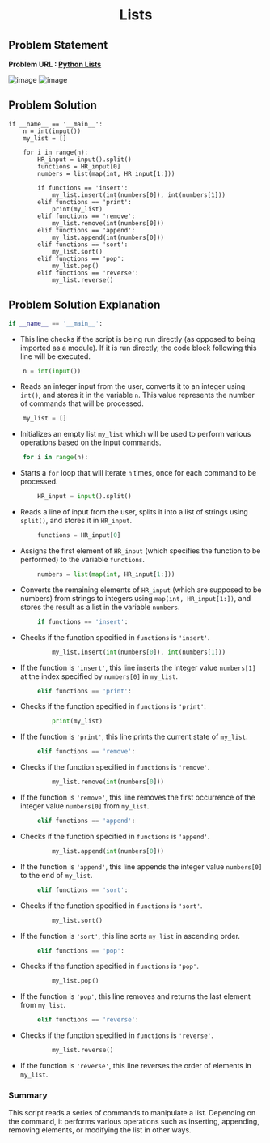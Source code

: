 <h1 align='center'>Lists</h1>

## Problem Statement 
**Problem URL : [Python Lists](https://www.hackerrank.com/challenges/python-lists/problem?isFullScreen=true)**

![image](https://github.com/JawadSher/Python_Problems-HackerRank/assets/158135119/6ad41091-99a5-4c0d-a9d3-4286b5bca0af)
![image](https://github.com/JawadSher/Python_Problems-HackerRank/assets/158135119/503fe67f-a259-4485-926e-5d4fdcd3c160)

## Problem Solution 
```
if __name__ == '__main__':
    n = int(input())
    my_list = []
    
    for i in range(n):
        HR_input = input().split()
        functions = HR_input[0]
        numbers = list(map(int, HR_input[1:]))
        
        if functions == 'insert':
            my_list.insert(int(numbers[0]), int(numbers[1]))
        elif functions == 'print':
            print(my_list)
        elif functions == 'remove':
            my_list.remove(int(numbers[0]))
        elif functions == 'append':
            my_list.append(int(numbers[0]))
        elif functions == 'sort':
            my_list.sort()
        elif functions == 'pop':
            my_list.pop()
        elif functions == 'reverse':
            my_list.reverse()
```

## Problem Solution Explanation

```python
if __name__ == '__main__':
```
- This line checks if the script is being run directly (as opposed to being imported as a module). If it is run directly, the code block following this line will be executed.

```python
    n = int(input())
```
- Reads an integer input from the user, converts it to an integer using `int()`, and stores it in the variable `n`. This value represents the number of commands that will be processed.

```python
    my_list = []
```
- Initializes an empty list `my_list` which will be used to perform various operations based on the input commands.

```python
    for i in range(n):
```
- Starts a `for` loop that will iterate `n` times, once for each command to be processed.

```python
        HR_input = input().split()
```
- Reads a line of input from the user, splits it into a list of strings using `split()`, and stores it in `HR_input`.

```python
        functions = HR_input[0]
```
- Assigns the first element of `HR_input` (which specifies the function to be performed) to the variable `functions`.

```python
        numbers = list(map(int, HR_input[1:]))
```
- Converts the remaining elements of `HR_input` (which are supposed to be numbers) from strings to integers using `map(int, HR_input[1:])`, and stores the result as a list in the variable `numbers`.

```python
        if functions == 'insert':
```
- Checks if the function specified in `functions` is `'insert'`.

```python
            my_list.insert(int(numbers[0]), int(numbers[1]))
```
- If the function is `'insert'`, this line inserts the integer value `numbers[1]` at the index specified by `numbers[0]` in `my_list`.

```python
        elif functions == 'print':
```
- Checks if the function specified in `functions` is `'print'`.

```python
            print(my_list)
```
- If the function is `'print'`, this line prints the current state of `my_list`.

```python
        elif functions == 'remove':
```
- Checks if the function specified in `functions` is `'remove'`.

```python
            my_list.remove(int(numbers[0]))
```
- If the function is `'remove'`, this line removes the first occurrence of the integer value `numbers[0]` from `my_list`.

```python
        elif functions == 'append':
```
- Checks if the function specified in `functions` is `'append'`.

```python
            my_list.append(int(numbers[0]))
```
- If the function is `'append'`, this line appends the integer value `numbers[0]` to the end of `my_list`.

```python
        elif functions == 'sort':
```
- Checks if the function specified in `functions` is `'sort'`.

```python
            my_list.sort()
```
- If the function is `'sort'`, this line sorts `my_list` in ascending order.

```python
        elif functions == 'pop':
```
- Checks if the function specified in `functions` is `'pop'`.

```python
            my_list.pop()
```
- If the function is `'pop'`, this line removes and returns the last element from `my_list`.

```python
        elif functions == 'reverse':
```
- Checks if the function specified in `functions` is `'reverse'`.

```python
            my_list.reverse()
```
- If the function is `'reverse'`, this line reverses the order of elements in `my_list`.

### Summary
This script reads a series of commands to manipulate a list. Depending on the command, it performs various operations such as inserting, appending, removing elements, or modifying the list in other ways.


